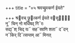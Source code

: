 +++
title = "०५ श्रवच्छ्रुत्कर्ण ईयते"

+++
श्र᳓वच् छ्रु᳓त्कर्ण ईयते व᳓सूनां᳐  
नू᳓ चिन् नो मर्धिषद् गि᳓रः  
सद्य᳓श् चिद् यः᳓ सह᳓स्राणि शता᳓ द᳓दन्  
न᳓किर् दि᳓त्सन्तम् आ᳓ मिनत्